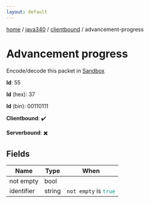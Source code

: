 ```yaml
---
layout: default
---
```


[home](/)  /  [java340](/protocol/java340)  /  [clientbound](/protocol/java340/clientbound)  /  advancement-progress

# Advancement progress

Encode/decode this packet in [Sandbox](../../../sandbox/java340#Clientbound.AdvancementProgress)

**Id**: 55

**Id** (hex): 37

**Id** (bin): 00110111

**Clientbound**: ✔️

**Serverbound**: ✖️

## Fields

Name | Type | When
---|---|:---:
not empty | bool | 
identifier | string | <code>not empty</code> is <code><span style="color:#009688">true</span></code>
